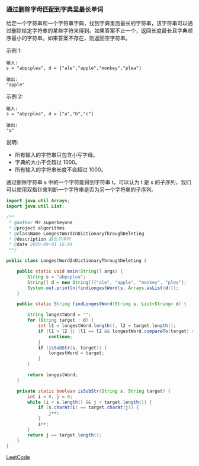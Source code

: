 ### 通过删除字母匹配到字典里最长单词

给定一个字符串和一个字符串字典，找到字典里面最长的字符串，该字符串可以通过删除给定字符串的某些字符来得到。如果答案不止一个，返回长度最长且字典顺序最小的字符串。如果答案不存在，则返回空字符串。

示例 1:
```
输入:
s = "abpcplea", d = ["ale","apple","monkey","plea"]

输出: 
"apple"
```
示例 2:
```
输入:
s = "abpcplea", d = ["a","b","c"]

输出: 
"a"
```

说明:

- 所有输入的字符串只包含小写字母。
- 字典的大小不会超过 1000。
- 所有输入的字符串长度不会超过 1000。

通过删除字符串 s 中的一个字符能得到字符串 t，可以认为 t 是 s 的子序列，我们可以使用双指针来判断一个字符串是否为另一个字符串的子序列。

```java
import java.util.Arrays;
import java.util.List;

/**
 * @author Mr.superbeyone
 * @project algorithms
 * @className LongestWordInDictionaryThroughDeleting
 * @description 最长子序列
 * @date 2020-09-01 16:04
 **/

public class LongestWordInDictionaryThroughDeleting {

    public static void main(String[] args) {
        String s = "abpcplea";
        String[] d = new String[]{"ale", "apple", "monkey", "plea"};
        System.out.println(findLongestWord(s, Arrays.asList(d)));
    }

    public static String findLongestWord(String s, List<String> d) {

        String longestWord = "";
        for (String target : d) {
            int l1 = longestWord.length(), l2 = target.length();
            if (l1 > l2 || (l1 == l2 && longestWord.compareTo(target) < 0)) {
                continue;
            }
            if (isSubStr(s, target)) {
                longestWord = target;
            }
        }

        return longestWord;
    }

    private static boolean isSubStr(String s, String target) {
        int i = 0, j = 0;
        while (i < s.length() && j < target.length()) {
            if (s.charAt(i) == target.charAt(j)) {
                j++;
            }
            i++;
        }
        return j == target.length();
    }
}
```
[LeetCode](https://leetcode-cn.com/problems/longest-word-in-dictionary-through-deleting/)